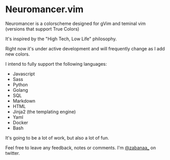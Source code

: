 # Neuromancer.vim

Neuromancer is a colorscheme designed for gVim and teminal vim (versions that
support True Colors)

It's inspired by the "High Tech, Low Life" philosophy.

Right now it's under active development and will frequently change as I add new
colors.

I intend to fully support the following languages:

- Javascript
- Sass
- Python
- Golang
- SQL
- Markdown
- HTML
- Jinja2 (the templating engine)
- Yaml
- Docker
- Bash

It's going to be a lot of work, but also a lot of fun.

Feel free to leave any feedback, notes or comments. I'm
[@zabanaa\_](https://twitter.com/zabanaa_) on twitter.


